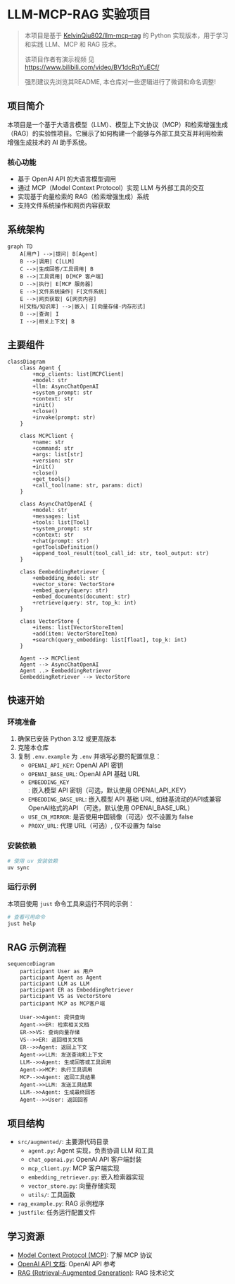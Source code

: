 # LLM-MCP-RAG 实验项目

> 本项目是基于 [KelvinQiu802/llm-mcp-rag](https://github.com/KelvinQiu802/llm-mcp-rag) 的 Python 实现版本，用于学习和实践 LLM、MCP 和 RAG 技术。
>
> 该项目作者有演示视频 见 https://www.bilibili.com/video/BV1dcRqYuECf/
>
> 强烈建议先浏览其README, 本仓库对一些逻辑进行了微调和命名调整!

## 项目简介

本项目是一个基于大语言模型（LLM）、模型上下文协议（MCP）和检索增强生成（RAG）的实验性项目。它展示了如何构建一个能够与外部工具交互并利用检索增强生成技术的 AI 助手系统。

### 核心功能

- 基于 OpenAI API 的大语言模型调用
- 通过 MCP（Model Context Protocol）实现 LLM 与外部工具的交互
- 实现基于向量检索的 RAG（检索增强生成）系统
- 支持文件系统操作和网页内容获取

## 系统架构

```mermaid
graph TD
    A[用户] -->|提问| B[Agent]
    B -->|调用| C[LLM]
    C -->|生成回答/工具调用| B
    B -->|工具调用| D[MCP 客户端]
    D -->|执行| E[MCP 服务器]
    E -->|文件系统操作| F[文件系统]
    E -->|网页获取| G[网页内容]
    H[文档/知识库] -->|嵌入| I[向量存储-内存形式]
    B -->|查询| I
    I -->|相关上下文| B
```

## 主要组件

```mermaid
classDiagram
    class Agent {
        +mcp_clients: list[MCPClient]
        +model: str
        +llm: AsyncChatOpenAI
        +system_prompt: str
        +context: str
        +init()
        +close()
        +invoke(prompt: str)
    }

    class MCPClient {
        +name: str
        +command: str
        +args: list[str]
        +version: str
        +init()
        +close()
        +get_tools()
        +call_tool(name: str, params: dict)
    }

    class AsyncChatOpenAI {
        +model: str
        +messages: list
        +tools: list[Tool]
        +system_prompt: str
        +context: str
        +chat(prompt: str)
        +getToolsDefinition()
        +append_tool_result(tool_call_id: str, tool_output: str)
    }

    class EembeddingRetriever {
        +embedding_model: str
        +vector_store: VectorStore
        +embed_query(query: str)
        +embed_documents(document: str)
        +retrieve(query: str, top_k: int)
    }

    class VectorStore {
        +items: list[VectorStoreItem]
        +add(item: VectorStoreItem)
        +search(query_embedding: list[float], top_k: int)
    }

    Agent --> MCPClient
    Agent --> AsyncChatOpenAI
    Agent ..> EembeddingRetriever
    EembeddingRetriever --> VectorStore
```

## 快速开始

### 环境准备

1. 确保已安装 Python 3.12 或更高版本
2. 克隆本仓库
3. 复制 `.env.example` 为 `.env` 并填写必要的配置信息：
   - `OPENAI_API_KEY`: OpenAI API 密钥
   - `OPENAI_BASE_URL`: OpenAI API 基础 URL
   - `EMBEDDING_KEY`: 嵌入模型 API 密钥（可选，默认使用 OPENAI_API_KEY）
   - `EMBEDDING_BASE_URL`: 嵌入模型 API 基础 URL, 如硅基流动的API或兼容OpenAI格式的API （可选，默认使用 OPENAI_BASE_URL）
   - `USE_CN_MIRROR`: 是否使用中国镜像（可选）仅不设置为 false
   - `PROXY_URL`: 代理 URL（可选）, 仅不设置为 false

### 安装依赖

```bash
# 使用 uv 安装依赖
uv sync
```

### 运行示例

本项目使用 `just` 命令工具来运行不同的示例：

```bash
# 查看可用命令
just help
```

## RAG 示例流程

```mermaid
sequenceDiagram
    participant User as 用户
    participant Agent as Agent
    participant LLM as LLM
    participant ER as EmbeddingRetriever
    participant VS as VectorStore
    participant MCP as MCP客户端

    User->>Agent: 提供查询
    Agent->>ER: 检索相关文档
    ER->>VS: 查询向量存储
    VS-->>ER: 返回相关文档
    ER-->>Agent: 返回上下文
    Agent->>LLM: 发送查询和上下文
    LLM-->>Agent: 生成回答或工具调用
    Agent->>MCP: 执行工具调用
    MCP-->>Agent: 返回工具结果
    Agent->>LLM: 发送工具结果
    LLM-->>Agent: 生成最终回答
    Agent-->>User: 返回回答
```

## 项目结构

- `src/augmented/`: 主要源代码目录
  - `agent.py`: Agent 实现，负责协调 LLM 和工具
  - `chat_openai.py`: OpenAI API 客户端封装
  - `mcp_client.py`: MCP 客户端实现
  - `embedding_retriever.py`: 嵌入检索器实现
  - `vector_store.py`: 向量存储实现
  - `utils/`: 工具函数
- `rag_example.py`: RAG 示例程序
- `justfile`: 任务运行配置文件

## 学习资源

- [Model Context Protocol (MCP)](https://modelcontextprotocol.io/): 了解 MCP 协议
- [OpenAI API 文档](https://platform.openai.com/docs/api-reference): OpenAI API 参考
- [RAG (Retrieval-Augmented Generation)](https://arxiv.org/abs/2005.11401): RAG 技术论文
